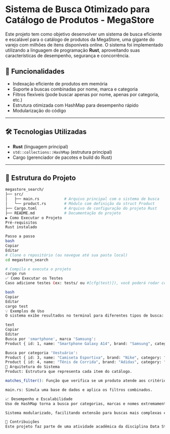 # Sistema de Busca Otimizado para Catálogo de Produtos - MegaStore

Este projeto tem como objetivo desenvolver um sistema de busca eficiente e escalável para o catálogo de produtos da MegaStore, uma gigante do varejo com milhões de itens disponíveis online. O sistema foi implementado utilizando a linguagem de programação **Rust**, aproveitando suas características de desempenho, segurança e concorrência.

## 🚀 Funcionalidades

- Indexação eficiente de produtos em memória
- Suporte a buscas combinadas por nome, marca e categoria
- Filtros flexíveis (pode buscar apenas por nome, apenas por categoria, etc.)
- Estrutura otimizada com HashMap para desempenho rápido
- Modularização do código

---

## 🛠️ Tecnologias Utilizadas

- **Rust** (linguagem principal)
- `std::collections::HashMap` (estrutura principal)
- Cargo (gerenciador de pacotes e build do Rust)

---

## 📁 Estrutura do Projeto

```bash
megastore_search/
├── src/
│   ├── main.rs           # Arquivo principal com o sistema de busca
│   └── product.rs        # Módulo com definição da struct Product
├── Cargo.toml            # Arquivo de configuração do projeto Rust
├── README.md             # Documentação do projeto
▶️ Como Executar o Projeto
Pré-requisitos
Rust instalado

Passo a passo
bash
Copiar
Editar
# Clone o repositório (ou navegue até sua pasta local)
cd megastore_search

# Compila e executa o projeto
cargo run
✅ Como Executar os Testes
Caso adicione testes (ex: tests/ ou #[cfg(test)]), você poderá rodar com:

bash
Copiar
Editar
cargo test
💡 Exemplos de Uso
O sistema exibe resultados no terminal para diferentes tipos de busca:

text
Copiar
Editar
Busca por 'smartphone', marca 'Samsung':
Product { id: 1, name: "Smartphone Galaxy A14", brand: "Samsung", category: "Eletrônicos" }

Busca por categoria 'Vestuário':
Product { id: 3, name: "Camiseta Esportiva", brand: "Nike", category: "Vestuário" }
Product { id: 4, name: "Tênis de Corrida", brand: "Adidas", category: "Vestuário" }
🧠 Arquitetura do Sistema
Product: Estrutura que representa cada item do catálogo.

matches_filter(): Função que verifica se um produto atende aos critérios da busca.

main.rs: Simula uma base de dados e aplica os filtros combinados.

📈 Desempenho e Escalabilidade
Uso de HashMap torna a busca por categorias, marcas e nomes extremamente rápida (complexidade O(1) para acesso direto).

Sistema modularizado, facilitando extensão para buscas mais complexas e integração futura com banco de dados.

🤝 Contribuições
Este projeto faz parte de uma atividade acadêmica da disciplina Data Structures Strategy and Implementation. Contribuições futuras são bem-vindas para expandir as funcionalidades, testes automatizados, interface CLI, etc.
